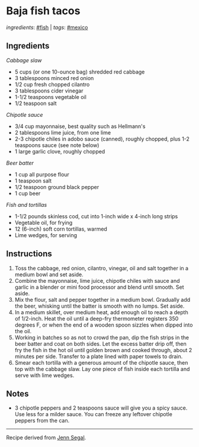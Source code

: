 # Baja fish tacos

*ingredients*: [#fish](../ingredients/fish.md) | *tags*: [#mexico](../tags/mexico.md)

## Ingredients

*Cabbage slaw*

- 5 cups (or one 10-ounce bag) shredded red cabbage
- 3 tablespoons minced red onion
- 1/2 cup fresh chopped cilantro
- 3 tablespoons cider vinegar
- 1-1/2 teaspoons vegetable oil
- 1/2 teaspoon salt

*Chipotle sauce*

- 3/4 cup mayonnaise, best quality such as Hellmann's
- 2 tablespoons lime juice, from one lime
- 2-3 chipotle chiles in adobo sauce (canned), roughly chopped, plus 1-2 teaspoons sauce (see note below)
- 1 large garlic clove, roughly chopped

*Beer batter*

- 1 cup all purpose flour
- 1 teaspoon salt
- 1/2 teaspoon ground black pepper
- 1 cup beer

*Fish and tortillas*

- 1-1/2 pounds skinless cod, cut into 1-inch wide x 4-inch long strips
- Vegetable oil, for frying
- 12 (6-inch) soft corn tortillas, warmed
- Lime wedges, for serving

## Instructions

1. Toss the cabbage, red onion, cilantro, vinegar, oil and salt together in a medium bowl and set aside.
2. Combine the mayonnaise, lime juice, chipotle chiles with sauce and garlic in a blender or mini food processor and blend until smooth. Set aside.
3. Mix the flour, salt and pepper together in a medium bowl. Gradually add the beer, whisking until the batter is smooth with no lumps. Set aside.
4. In a medium skillet, over medium heat, add enough oil to reach a depth of 1/2-inch. Heat the oil until a deep-fry thermometer registers 350 degrees F, or when the end of a wooden spoon sizzles when dipped into the oil.
5. Working in batches so as not to crowd the pan, dip the fish strips in the beer batter and coat on both sides. Let the excess batter drip off, then fry the fish in the hot oil until golden brown and cooked through, about 2 minutes per side. Transfer to a plate lined with paper towels to drain.
6. Smear each tortilla with a generous amount of the chipotle sauce, then top with the cabbage slaw. Lay one piece of fish inside each tortilla and serve with lime wedges.

## Notes

- 3 chipotle peppers and 2 teaspoons sauce will give you a spicy sauce. Use less for a milder sauce. You can freeze any leftover chipotle peppers from the can.

---

Recipe derived from [Jenn Segal](https://www.onceuponachef.com/recipes/baja-fish-tacos.html).
